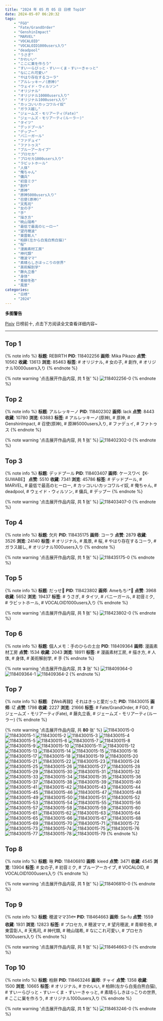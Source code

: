 ```yaml
---
title: "2024 年 05 月 05 日 日榜 Top10"
date: 2024-05-07 06:20:32
tags:
    - "FGO"
    - "Fate/GrandOrder"
    - "GenshinImpact"
    - "MARVEL"
    - "VOCALOID"
    - "VOCALOID1000users入り"
    - "deadpool"
    - "うさぎ"
    - "かわいい"
    - "ここに巣を作ろう"
    - "すいーらびっと・すいーくま・すいーきゃっと"
    - "なにこれ可愛い"
    - "やはり存在するコーラ"
    - "アルレッキーノ(原神)"
    - "ウェイド・ウィルソン"
    - "オリジナル"
    - "オリジナル10000users入り"
    - "オリジナル1000users入り"
    - "カッコいいカッコワルイ奴"
    - "ガラス越し"
    - "ジェームズ・モリアーティ(Fate)"
    - "ジェームズ・モリアーティ(ルーラー)"
    - "タイツ"
    - "デッドプール"
    - "デップー"
    - "バニーガール"
    - "ファデュイ"
    - "ファトゥス"
    - "ブルーアーカイブ"
    - "プロセカ"
    - "プロセカ1000users入り"
    - "ラビットホール"
    - "人体"
    - "俺ちゃん"
    - "傭兵"
    - "初音ミク"
    - "創作"
    - "原神"
    - "原神5000users入り"
    - "召使(原神)"
    - "天馬司"
    - "女の子"
    - "手"
    - "描き方"
    - "暁山瑞希"
    - "最低で最高のヒーロー"
    - "望月穂波"
    - "東雲彰人"
    - "柏餅(左から白兎白熊白猫)"
    - "桜"
    - "漫画素材工房"
    - "神代類"
    - "穂波ママ"
    - "素晴らしきほっこりの世界"
    - "美術解剖学"
    - "藤丸立香"
    - "身体"
    - "青柳冬弥"
    - "風景"
categories:
    - "日榜"
    - "2024"
---
```


<i class="fa fa-triangle-exclamation"></i>**多图警告**<i class="fa fa-triangle-exclamation"></i>

[Pixiv](https://www.pixiv.net/) 日榜前十, 点击下方阅读全文查看详细内容~

<!-- more -->

---

## Top 1

{% note info %}
**标题**: REBIRTH
**PID**: 118402256 **画师**: Mika Pikazo
**点赞**: 10562 **收藏**: 13613 **浏览**: 85463
**标签**: # オリジナル, # 女の子, # 創作, # オリジナル10000users入り
{% endnote %}

{% note warning '点击展开作品内容, 共 **1** 张' %}
![118402256-0](https://i.pixiv.re/img-original/img/2024/05/04/00/00/22/118402256_p0.png)
{% endnote %}

## Top 2

{% note info %}
**标题**: アルレッキーノ
**PID**: 118402302 **画师**: lack
**点赞**: 8443 **收藏**: 10780 **浏览**: 63883
**标签**: # アルレッキーノ(原神), # 原神, # GenshinImpact, # 召使(原神), # 原神5000users入り, # ファデュイ, # ファトゥス
{% endnote %}

{% note warning '点击展开作品内容, 共 **1** 张' %}
![118402302-0](https://i.pixiv.re/img-original/img/2024/05/04/00/00/28/118402302_p0.png)
{% endnote %}

## Top 3

{% note info %}
**标题**: デッドプール
**PID**: 118403407 **画师**: ケースワベ【K-SUWABE】
**点赞**: 5510 **收藏**: 7341 **浏览**: 45786
**标签**: # デッドプール, # MARVEL, # 最低で最高のヒーロー, # カッコいいカッコワルイ奴, # 俺ちゃん, # deadpool, # ウェイド・ウィルソン, # 傭兵, # デップー
{% endnote %}

{% note warning '点击展开作品内容, 共 **1** 张' %}
![118403407-0](https://i.pixiv.re/img-original/img/2024/05/04/00/21/09/118403407_p0.jpg)
{% endnote %}

## Top 4

{% note info %}
**标题**: 欠片
**PID**: 118435175 **画师**: コーラ
**点赞**: 2879 **收藏**: 3526 **浏览**: 24140
**标签**: # オリジナル, # 風景, # 桜, # やはり存在するコーラ, # ガラス越し, # オリジナル1000users入り
{% endnote %}

{% note warning '点击展开作品内容, 共 **1** 张' %}
![118435175-0](https://i.pixiv.re/img-original/img/2024/05/05/00/00/31/118435175_p0.jpg)
{% endnote %}

## Top 5

{% note info %}
**标题**: だっせ💖
**PID**: 118423802 **画师**: Ameもちᵕ̈*🍭
**点赞**: 3968 **收藏**: 5652 **浏览**: 19437
**标签**: # うさぎ, # タイツ, # バニーガール, # 初音ミク, # ラビットホール, # VOCALOID1000users入り
{% endnote %}

{% note warning '点击展开作品内容, 共 **1** 张' %}
![118423802-0](https://i.pixiv.re/img-original/img/2024/05/04/18/25/26/118423802_p0.jpg)
{% endnote %}

## Top 6

{% note info %}
**标题**: 個人メモ：手のひらの土台
**PID**: 118409364 **画师**: 漫画素材工房
**点赞**: 1534 **收藏**: 2043 **浏览**: 18911
**标签**: # 漫画素材工房, # 描き方, # 人体, # 身体, # 美術解剖学, # 手
{% endnote %}

{% note warning '点击展开作品内容, 共 **3** 张' %}
![118409364-0](https://i.pixiv.re/img-original/img/2024/05/04/06/00/12/118409364_p0.jpg)
![118409364-1](https://i.pixiv.re/img-original/img/2024/05/04/06/00/12/118409364_p1.jpg)
![118409364-2](https://i.pixiv.re/img-original/img/2024/05/04/06/00/12/118409364_p2.jpg)
{% endnote %}

## Top 7

{% note info %}
**标题**: 【Web再録】それはきっと愛だった
**PID**: 118430015 **画师**: IZ
**点赞**: 1798 **收藏**: 2227 **浏览**: 21666
**标签**: # Fate/GrandOrder, # FGO, # ジェームズ・モリアーティ(Fate), # 藤丸立香, # ジェームズ・モリアーティ(ルーラー)
{% endnote %}

{% note warning '点击展开作品内容, 共 **80** 张' %}
![118430015-0](https://i.pixiv.re/img-original/img/2024/05/04/21/43/49/118430015_p0.jpg)
![118430015-1](https://i.pixiv.re/img-original/img/2024/05/04/21/43/49/118430015_p1.jpg)
![118430015-2](https://i.pixiv.re/img-original/img/2024/05/04/21/43/49/118430015_p2.jpg)
![118430015-3](https://i.pixiv.re/img-original/img/2024/05/04/21/43/49/118430015_p3.jpg)
![118430015-4](https://i.pixiv.re/img-original/img/2024/05/04/21/43/49/118430015_p4.jpg)
![118430015-5](https://i.pixiv.re/img-original/img/2024/05/04/21/43/49/118430015_p5.jpg)
![118430015-6](https://i.pixiv.re/img-original/img/2024/05/04/21/43/49/118430015_p6.jpg)
![118430015-7](https://i.pixiv.re/img-original/img/2024/05/04/21/43/49/118430015_p7.jpg)
![118430015-8](https://i.pixiv.re/img-original/img/2024/05/04/21/43/49/118430015_p8.jpg)
![118430015-9](https://i.pixiv.re/img-original/img/2024/05/04/21/43/49/118430015_p9.jpg)
![118430015-10](https://i.pixiv.re/img-original/img/2024/05/04/21/43/49/118430015_p10.jpg)
![118430015-11](https://i.pixiv.re/img-original/img/2024/05/04/21/43/49/118430015_p11.jpg)
![118430015-12](https://i.pixiv.re/img-original/img/2024/05/04/21/43/49/118430015_p12.jpg)
![118430015-13](https://i.pixiv.re/img-original/img/2024/05/04/21/43/49/118430015_p13.jpg)
![118430015-14](https://i.pixiv.re/img-original/img/2024/05/04/21/43/49/118430015_p14.jpg)
![118430015-15](https://i.pixiv.re/img-original/img/2024/05/04/21/43/49/118430015_p15.jpg)
![118430015-16](https://i.pixiv.re/img-original/img/2024/05/04/21/43/49/118430015_p16.jpg)
![118430015-17](https://i.pixiv.re/img-original/img/2024/05/04/21/43/49/118430015_p17.jpg)
![118430015-18](https://i.pixiv.re/img-original/img/2024/05/04/21/43/49/118430015_p18.jpg)
![118430015-19](https://i.pixiv.re/img-original/img/2024/05/04/21/43/49/118430015_p19.jpg)
![118430015-20](https://i.pixiv.re/img-original/img/2024/05/04/21/43/49/118430015_p20.jpg)
![118430015-21](https://i.pixiv.re/img-original/img/2024/05/04/21/43/49/118430015_p21.jpg)
![118430015-22](https://i.pixiv.re/img-original/img/2024/05/04/21/43/49/118430015_p22.jpg)
![118430015-23](https://i.pixiv.re/img-original/img/2024/05/04/21/43/49/118430015_p23.jpg)
![118430015-24](https://i.pixiv.re/img-original/img/2024/05/04/21/43/49/118430015_p24.jpg)
![118430015-25](https://i.pixiv.re/img-original/img/2024/05/04/21/43/49/118430015_p25.jpg)
![118430015-26](https://i.pixiv.re/img-original/img/2024/05/04/21/43/49/118430015_p26.jpg)
![118430015-27](https://i.pixiv.re/img-original/img/2024/05/04/21/43/49/118430015_p27.jpg)
![118430015-28](https://i.pixiv.re/img-original/img/2024/05/04/21/43/49/118430015_p28.jpg)
![118430015-29](https://i.pixiv.re/img-original/img/2024/05/04/21/43/49/118430015_p29.jpg)
![118430015-30](https://i.pixiv.re/img-original/img/2024/05/04/21/43/49/118430015_p30.jpg)
![118430015-31](https://i.pixiv.re/img-original/img/2024/05/04/21/43/49/118430015_p31.jpg)
![118430015-32](https://i.pixiv.re/img-original/img/2024/05/04/21/43/49/118430015_p32.jpg)
![118430015-33](https://i.pixiv.re/img-original/img/2024/05/04/21/43/49/118430015_p33.jpg)
![118430015-34](https://i.pixiv.re/img-original/img/2024/05/04/21/43/49/118430015_p34.jpg)
![118430015-35](https://i.pixiv.re/img-original/img/2024/05/04/21/43/49/118430015_p35.jpg)
![118430015-36](https://i.pixiv.re/img-original/img/2024/05/04/21/43/49/118430015_p36.jpg)
![118430015-37](https://i.pixiv.re/img-original/img/2024/05/04/21/43/49/118430015_p37.jpg)
![118430015-38](https://i.pixiv.re/img-original/img/2024/05/04/21/43/49/118430015_p38.jpg)
![118430015-39](https://i.pixiv.re/img-original/img/2024/05/04/21/43/49/118430015_p39.jpg)
![118430015-40](https://i.pixiv.re/img-original/img/2024/05/04/21/43/49/118430015_p40.jpg)
![118430015-41](https://i.pixiv.re/img-original/img/2024/05/04/21/43/49/118430015_p41.jpg)
![118430015-42](https://i.pixiv.re/img-original/img/2024/05/04/21/43/49/118430015_p42.jpg)
![118430015-43](https://i.pixiv.re/img-original/img/2024/05/04/21/43/49/118430015_p43.jpg)
![118430015-44](https://i.pixiv.re/img-original/img/2024/05/04/21/43/49/118430015_p44.jpg)
![118430015-45](https://i.pixiv.re/img-original/img/2024/05/04/21/43/49/118430015_p45.jpg)
![118430015-46](https://i.pixiv.re/img-original/img/2024/05/04/21/43/49/118430015_p46.jpg)
![118430015-47](https://i.pixiv.re/img-original/img/2024/05/04/21/43/49/118430015_p47.jpg)
![118430015-48](https://i.pixiv.re/img-original/img/2024/05/04/21/43/49/118430015_p48.jpg)
![118430015-49](https://i.pixiv.re/img-original/img/2024/05/04/21/43/49/118430015_p49.jpg)
![118430015-50](https://i.pixiv.re/img-original/img/2024/05/04/21/43/49/118430015_p50.jpg)
![118430015-51](https://i.pixiv.re/img-original/img/2024/05/04/21/43/49/118430015_p51.jpg)
![118430015-52](https://i.pixiv.re/img-original/img/2024/05/04/21/43/49/118430015_p52.jpg)
![118430015-53](https://i.pixiv.re/img-original/img/2024/05/04/21/43/49/118430015_p53.jpg)
![118430015-54](https://i.pixiv.re/img-original/img/2024/05/04/21/43/49/118430015_p54.jpg)
![118430015-55](https://i.pixiv.re/img-original/img/2024/05/04/21/43/49/118430015_p55.jpg)
![118430015-56](https://i.pixiv.re/img-original/img/2024/05/04/21/43/49/118430015_p56.jpg)
![118430015-57](https://i.pixiv.re/img-original/img/2024/05/04/21/43/49/118430015_p57.jpg)
![118430015-58](https://i.pixiv.re/img-original/img/2024/05/04/21/43/49/118430015_p58.jpg)
![118430015-59](https://i.pixiv.re/img-original/img/2024/05/04/21/43/49/118430015_p59.jpg)
![118430015-60](https://i.pixiv.re/img-original/img/2024/05/04/21/43/49/118430015_p60.jpg)
![118430015-61](https://i.pixiv.re/img-original/img/2024/05/04/21/43/49/118430015_p61.jpg)
![118430015-62](https://i.pixiv.re/img-original/img/2024/05/04/21/43/49/118430015_p62.jpg)
![118430015-63](https://i.pixiv.re/img-original/img/2024/05/04/21/43/49/118430015_p63.jpg)
![118430015-64](https://i.pixiv.re/img-original/img/2024/05/04/21/43/49/118430015_p64.jpg)
![118430015-65](https://i.pixiv.re/img-original/img/2024/05/04/21/43/49/118430015_p65.jpg)
![118430015-66](https://i.pixiv.re/img-original/img/2024/05/04/21/43/49/118430015_p66.jpg)
![118430015-67](https://i.pixiv.re/img-original/img/2024/05/04/21/43/49/118430015_p67.jpg)
![118430015-68](https://i.pixiv.re/img-original/img/2024/05/04/21/43/49/118430015_p68.jpg)
![118430015-69](https://i.pixiv.re/img-original/img/2024/05/04/21/43/49/118430015_p69.jpg)
![118430015-70](https://i.pixiv.re/img-original/img/2024/05/04/21/43/49/118430015_p70.jpg)
![118430015-71](https://i.pixiv.re/img-original/img/2024/05/04/21/43/49/118430015_p71.jpg)
![118430015-72](https://i.pixiv.re/img-original/img/2024/05/04/21/43/49/118430015_p72.jpg)
![118430015-73](https://i.pixiv.re/img-original/img/2024/05/04/21/43/49/118430015_p73.jpg)
![118430015-74](https://i.pixiv.re/img-original/img/2024/05/04/21/43/49/118430015_p74.jpg)
![118430015-75](https://i.pixiv.re/img-original/img/2024/05/04/21/43/49/118430015_p75.jpg)
![118430015-76](https://i.pixiv.re/img-original/img/2024/05/04/21/43/49/118430015_p76.jpg)
![118430015-77](https://i.pixiv.re/img-original/img/2024/05/04/21/43/49/118430015_p77.jpg)
![118430015-78](https://i.pixiv.re/img-original/img/2024/05/04/21/43/49/118430015_p78.jpg)
![118430015-79](https://i.pixiv.re/img-original/img/2024/05/04/21/43/49/118430015_p79.jpg)
{% endnote %}

## Top 8

{% note info %}
**标题**: 啾
**PID**: 118406810 **画师**: kieed
**点赞**: 3471 **收藏**: 4545 **浏览**: 13904
**标签**: # 女の子, # 初音ミク, # ブルーアーカイブ, # VOCALOID, # VOCALOID1000users入り
{% endnote %}

{% note warning '点击展开作品内容, 共 **1** 张' %}
![118406810-0](https://i.pixiv.re/img-original/img/2024/05/04/02/39/08/118406810_p0.jpg)
{% endnote %}

## Top 9

{% note info %}
**标题**: 穂波ママ31🐟
**PID**: 118464663 **画师**: Sa-fu
**点赞**: 1559 **收藏**: 1931 **浏览**: 12823
**标签**: # プロセカ, # 穂波ママ, # 望月穂波, # 青柳冬弥, # 東雲彰人, # 天馬司, # 神代類, # 暁山瑞希, # なにこれ可愛い, # プロセカ1000users入り
{% endnote %}

{% note warning '点击展开作品内容, 共 **1** 张' %}
![118464663-0](https://i.pixiv.re/img-original/img/2024/05/05/21/50/08/118464663_p0.jpg)
{% endnote %}

## Top 10

{% note info %}
**标题**: 柏餅
**PID**: 118463246 **画师**: チャイ
**点赞**: 1358 **收藏**: 1500 **浏览**: 10665
**标签**: # オリジナル, # かわいい, # 柏餅(左から白兎白熊白猫), # すいーらびっと・すいーくま・すいーきゃっと, # 素晴らしきほっこりの世界, # ここに巣を作ろう, # オリジナル1000users入り
{% endnote %}

{% note warning '点击展开作品内容, 共 **1** 张' %}
![118463246-0](https://i.pixiv.re/img-original/img/2024/05/05/21/11/12/118463246_p0.png)
{% endnote %}
